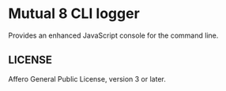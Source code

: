 # Mutual 8 CLI logger

Provides an enhanced JavaScript console for the command line.

## LICENSE

Affero General Public License, version 3 or later.
